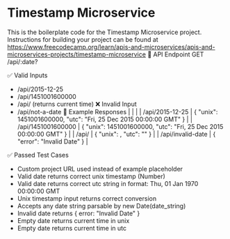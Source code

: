 # Timestamp Microservice

This is the boilerplate code for the Timestamp Microservice project. Instructions for building your project can be found at https://www.freecodecamp.org/learn/apis-and-microservices/apis-and-microservices-projects/timestamp-microservice
🔗 API Endpoint
GET /api/:date?


✅ Valid Inputs
- /api/2015-12-25
- /api/1451001600000
- /api/ (returns current time)
❌ Invalid Input
- /api/not-a-date
📄 Example Responses
|  |  | 
| /api/2015-12-25 | { "unix": 1451001600000, "utc": "Fri, 25 Dec 2015 00:00:00 GMT" } | 
| /api/1451001600000 | { "unix": 1451001600000, "utc": "Fri, 25 Dec 2015 00:00:00 GMT" } | 
| /api/ | { "unix": <current ms>, "utc": "<current UTC>" } | 
| /api/invalid-date | { "error": "Invalid Date" } | 


✅ Passed Test Cases
- Custom project URL used instead of example placeholder
- Valid date returns correct unix timestamp (Number)
- Valid date returns correct utc string in format: Thu, 01 Jan 1970 00:00:00 GMT
- Unix timestamp input returns correct conversion
- Accepts any date string parsable by new Date(date_string)
- Invalid date returns { error: "Invalid Date" }
- Empty date returns current time in unix
- Empty date returns current time in utc

